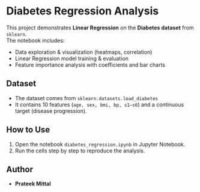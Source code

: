 # Diabetes Regression Analysis

This project demonstrates **Linear Regression** on the **Diabetes dataset** from `sklearn`.  
The notebook includes:

- Data exploration & visualization (heatmaps, correlation)  
- Linear Regression model training & evaluation  
- Feature importance analysis with coefficients and bar charts  

## Dataset
- The dataset comes from `sklearn.datasets.load_diabetes`  
- It contains 10 features (`age, sex, bmi, bp, s1–s6`) and a continuous target (disease progression).  

## How to Use
1. Open the notebook `diabetes_regression.ipynb` in Jupyter Notebook.  
2. Run the cells step by step to reproduce the analysis.  

## Author
- **Prateek Mittal**
